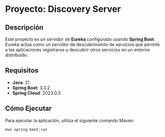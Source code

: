 # Proyecto: Discovery Server

## Descripción

Este proyecto es un servidor de **Eureka** configurado usando **Spring Boot**. Eureka actúa como un servidor de descubrimiento de servicios que permite a las aplicaciones registrarse y descubrir otros servicios en un entorno distribuido.

## Requisitos

- **Java**: 21
- **Spring Boot**: 3.3.2
- **Spring Cloud**: 2023.0.3

## Cómo Ejecutar

Para ejecutar la aplicación, utiliza el siguiente comando Maven:

```bash
mvn spring-boot:run
